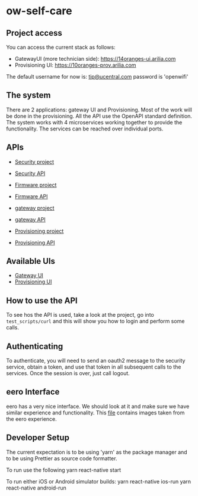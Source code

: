 # ow-self-care

## Project access
You can access the current stack as follows:
- GatewayUI (more technician side): https://14oranges-ui.arilia.com
- Provisioning UI: https://10oranges-prov.arilia.com

The default username for now is: tip@ucentral.com password is 'openwifi'

## The system
There are 2 applications: gateway UI and Provisioning. Most of the work will be done in the provisioning. All the API use the OpenAPI standard definition. The system works with 4 microservices working together to provide the functionality. The services can be reached over individual ports. 

## APIs
- [Security project](https://github.com/Telecominfraproject/wlan-cloud-ucentralsec)
- [Security API](https://github.com/Telecominfraproject/wlan-cloud-ucentralsec/blob/main/openpapi/ucentralsec/owsec.yaml)

- [Firmware project](https://github.com/Telecominfraproject/wlan-cloud-ucentralfms)
- [Firmware API](https://github.com/Telecominfraproject/wlan-cloud-ucentralfms/blob/main/openapi/owfms.yaml)

- [gateway project](https://github.com/Telecominfraproject/wlan-cloud-ucentralgw)
- [gateway API](https://github.com/Telecominfraproject/wlan-cloud-ucentralgw/blob/master/openapi/ucentral/owgw.yaml)

- [Provisioning project](https://github.com/Telecominfraproject/wlan-cloud-owprov)
- [Provisioning API](https://github.com/Telecominfraproject/wlan-cloud-owprov/blob/main/openapi/owprov.yaml)

## Available UIs
- [Gateway UI](https://github.com/stephb9959/wlan-cloud-ucentralgw-ui)
- [Provisioning UI](https://github.com/stephb9959/ow-prov)

## How to use the API
To see hos the API is used, take a look at the project, go into `test_scripts/curl` and this will show you how to login and perform some calls.

## Authenticating
To authenticate, you will need to send an oauth2 message to the security service, obtain a token, and use that token in all subsequent calls to the services. Once the session is over, just call logout.

## eero Interface
eero has a very nice interface. We should look at it and make sure we have similar experience and functionality. This [file](https://github.com/stephb9959/ow-self-care/blob/main/eero-app.docx) contains images taken from the eero experience.

## Developer Setup
The current expectation is to be using 'yarn' as the package manager and to be using Prettier as source code formatter. 

To run use the following
  yarn react-native start

To run either iOS or Android simulator builds:
  yarn react-native ios-run
  yarn react-native android-run
